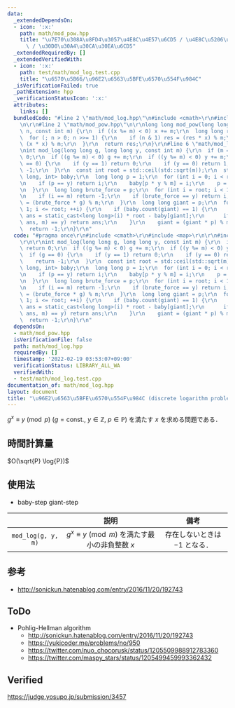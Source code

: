 ```yaml
---
data:
  _extendedDependsOn:
  - icon: ':x:'
    path: math/mod_pow.hpp
    title: "\u7E70\u308A\u8FD4\u3057\u4E8C\u4E57\u6CD5 / \u4E8C\u5206\u7D2F\u4E57\u6CD5\
      \ / \u30D0\u30A4\u30CA\u30EA\u6CD5"
  _extendedRequiredBy: []
  _extendedVerifiedWith:
  - icon: ':x:'
    path: test/math/mod_log.test.cpp
    title: "\u6570\u5B66/\u96E2\u6563\u5BFE\u6570\u554F\u984C"
  _isVerificationFailed: true
  _pathExtension: hpp
  _verificationStatusIcon: ':x:'
  attributes:
    links: []
  bundledCode: "#line 2 \"math/mod_log.hpp\"\n#include <cmath>\r\n#include <map>\r\
    \n\r\n#line 2 \"math/mod_pow.hpp\"\n\r\nlong long mod_pow(long long x, long long\
    \ n, const int m) {\r\n  if ((x %= m) < 0) x += m;\r\n  long long res = 1;\r\n\
    \  for (; n > 0; n >>= 1) {\r\n    if (n & 1) res = (res * x) % m;\r\n    x =\
    \ (x * x) % m;\r\n  }\r\n  return res;\r\n}\r\n#line 6 \"math/mod_log.hpp\"\n\r\
    \nint mod_log(long long g, long long y, const int m) {\r\n  if (m == 1) return\
    \ 0;\r\n  if ((g %= m) < 0) g += m;\r\n  if ((y %= m) < 0) y += m;\r\n  if (g\
    \ == 0) {\r\n    if (y == 1) return 0;\r\n    if (y == 0) return 1;\r\n    return\
    \ -1;\r\n  }\r\n  const int root = std::ceil(std::sqrt(m));\r\n  std::map<long\
    \ long, int> baby;\r\n  long long p = 1;\r\n  for (int i = 0; i < root; ++i) {\r\
    \n    if (p == y) return i;\r\n    baby[p * y % m] = i;\r\n    p = (p * g) % m;\r\
    \n  }\r\n  long long brute_force = p;\r\n  for (int i = root; i < 100; ++i) {\r\
    \n    if (i == m) return -1;\r\n    if (brute_force == y) return i;\r\n    brute_force\
    \ = (brute_force * g) % m;\r\n  }\r\n  long long giant = p;\r\n  for (int i =\
    \ 1; i <= root; ++i) {\r\n    if (baby.count(giant) == 1) {\r\n      const int\
    \ ans = static_cast<long long>(i) * root - baby[giant];\r\n      if (mod_pow(g,\
    \ ans, m) == y) return ans;\r\n    }\r\n    giant = (giant * p) % m;\r\n  }\r\n\
    \  return -1;\r\n}\r\n"
  code: "#pragma once\r\n#include <cmath>\r\n#include <map>\r\n\r\n#include \"mod_pow.hpp\"\
    \r\n\r\nint mod_log(long long g, long long y, const int m) {\r\n  if (m == 1)\
    \ return 0;\r\n  if ((g %= m) < 0) g += m;\r\n  if ((y %= m) < 0) y += m;\r\n\
    \  if (g == 0) {\r\n    if (y == 1) return 0;\r\n    if (y == 0) return 1;\r\n\
    \    return -1;\r\n  }\r\n  const int root = std::ceil(std::sqrt(m));\r\n  std::map<long\
    \ long, int> baby;\r\n  long long p = 1;\r\n  for (int i = 0; i < root; ++i) {\r\
    \n    if (p == y) return i;\r\n    baby[p * y % m] = i;\r\n    p = (p * g) % m;\r\
    \n  }\r\n  long long brute_force = p;\r\n  for (int i = root; i < 100; ++i) {\r\
    \n    if (i == m) return -1;\r\n    if (brute_force == y) return i;\r\n    brute_force\
    \ = (brute_force * g) % m;\r\n  }\r\n  long long giant = p;\r\n  for (int i =\
    \ 1; i <= root; ++i) {\r\n    if (baby.count(giant) == 1) {\r\n      const int\
    \ ans = static_cast<long long>(i) * root - baby[giant];\r\n      if (mod_pow(g,\
    \ ans, m) == y) return ans;\r\n    }\r\n    giant = (giant * p) % m;\r\n  }\r\n\
    \  return -1;\r\n}\r\n"
  dependsOn:
  - math/mod_pow.hpp
  isVerificationFile: false
  path: math/mod_log.hpp
  requiredBy: []
  timestamp: '2022-02-19 03:53:07+09:00'
  verificationStatus: LIBRARY_ALL_WA
  verifiedWith:
  - test/math/mod_log.test.cpp
documentation_of: math/mod_log.hpp
layout: document
title: "\u96E2\u6563\u5BFE\u6570\u554F\u984C (discrete logarithm problem)"
---
```


$g^x \equiv y \pmod{p}$ ($g = \text{const.},\ y \in \mathbb{Z},\ p \in \mathbb{P}$) を満たす $x$ を求める問題である．


## 時間計算量

$O(\sqrt{P} \log{P})$


## 使用法

- baby-step giant-step

||説明|備考|
|:--:|:--:|:--:|
|`mod_log(g, y, m)`|$g^x \equiv y \pmod{m}$ を満たす最小の非負整数 $x$|存在しないときは $-1$ となる．|


## 参考

- http://sonickun.hatenablog.com/entry/2016/11/20/192743


## ToDo

- Pohlig-Hellman algorithm
  - http://sonickun.hatenablog.com/entry/2016/11/20/192743
  - https://yukicoder.me/problems/no/950
  - https://twitter.com/nuo_chocorusk/status/1205509988912783360
  - https://twitter.com/maspy_stars/status/1205499459993362432


## Verified

https://judge.yosupo.jp/submission/3457
